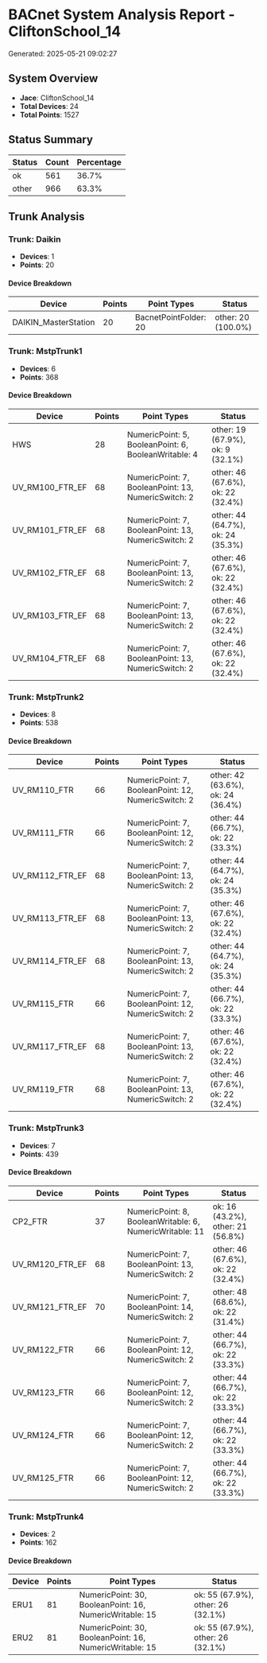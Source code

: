 # BACnet System Analysis Report - CliftonSchool_14

Generated: 2025-05-21 09:02:27

## System Overview

- **Jace**: CliftonSchool_14
- **Total Devices**: 24
- **Total Points**: 1527

## Status Summary

| Status | Count | Percentage |
|--------|-------|------------|
| ok | 561 | 36.7% |
| other | 966 | 63.3% |

## Trunk Analysis

### Trunk: Daikin

- **Devices**: 1
- **Points**: 20

#### Device Breakdown

| Device | Points | Point Types | Status |
|--------|--------|-------------|--------|
| DAIKIN_MasterStation | 20 | BacnetPointFolder: 20 | other: 20 (100.0%) |

### Trunk: MstpTrunk1

- **Devices**: 6
- **Points**: 368

#### Device Breakdown

| Device | Points | Point Types | Status |
|--------|--------|-------------|--------|
| HWS | 28 | NumericPoint: 5, BooleanPoint: 6, BooleanWritable: 4 | other: 19 (67.9%), ok: 9 (32.1%) |
| UV_RM100_FTR_EF | 68 | NumericPoint: 7, BooleanPoint: 13, NumericSwitch: 2 | other: 46 (67.6%), ok: 22 (32.4%) |
| UV_RM101_FTR_EF | 68 | NumericPoint: 7, BooleanPoint: 13, NumericSwitch: 2 | other: 44 (64.7%), ok: 24 (35.3%) |
| UV_RM102_FTR_EF | 68 | NumericPoint: 7, BooleanPoint: 13, NumericSwitch: 2 | other: 46 (67.6%), ok: 22 (32.4%) |
| UV_RM103_FTR_EF | 68 | NumericPoint: 7, BooleanPoint: 13, NumericSwitch: 2 | other: 46 (67.6%), ok: 22 (32.4%) |
| UV_RM104_FTR_EF | 68 | NumericPoint: 7, BooleanPoint: 13, NumericSwitch: 2 | other: 46 (67.6%), ok: 22 (32.4%) |

### Trunk: MstpTrunk2

- **Devices**: 8
- **Points**: 538

#### Device Breakdown

| Device | Points | Point Types | Status |
|--------|--------|-------------|--------|
| UV_RM110_FTR | 66 | NumericPoint: 7, BooleanPoint: 12, NumericSwitch: 2 | other: 42 (63.6%), ok: 24 (36.4%) |
| UV_RM111_FTR | 66 | NumericPoint: 7, BooleanPoint: 12, NumericSwitch: 2 | other: 44 (66.7%), ok: 22 (33.3%) |
| UV_RM112_FTR_EF | 68 | NumericPoint: 7, BooleanPoint: 13, NumericSwitch: 2 | other: 44 (64.7%), ok: 24 (35.3%) |
| UV_RM113_FTR_EF | 68 | NumericPoint: 7, BooleanPoint: 13, NumericSwitch: 2 | other: 46 (67.6%), ok: 22 (32.4%) |
| UV_RM114_FTR_EF | 68 | NumericPoint: 7, BooleanPoint: 13, NumericSwitch: 2 | other: 44 (64.7%), ok: 24 (35.3%) |
| UV_RM115_FTR | 66 | NumericPoint: 7, BooleanPoint: 12, NumericSwitch: 2 | other: 44 (66.7%), ok: 22 (33.3%) |
| UV_RM117_FTR_EF | 68 | NumericPoint: 7, BooleanPoint: 13, NumericSwitch: 2 | other: 46 (67.6%), ok: 22 (32.4%) |
| UV_RM119_FTR | 68 | NumericPoint: 7, BooleanPoint: 13, NumericSwitch: 2 | other: 46 (67.6%), ok: 22 (32.4%) |

### Trunk: MstpTrunk3

- **Devices**: 7
- **Points**: 439

#### Device Breakdown

| Device | Points | Point Types | Status |
|--------|--------|-------------|--------|
| CP2_FTR | 37 | NumericPoint: 8, BooleanWritable: 6, NumericWritable: 11 | ok: 16 (43.2%), other: 21 (56.8%) |
| UV_RM120_FTR_EF | 68 | NumericPoint: 7, BooleanPoint: 13, NumericSwitch: 2 | other: 46 (67.6%), ok: 22 (32.4%) |
| UV_RM121_FTR_EF | 70 | NumericPoint: 7, BooleanPoint: 14, NumericSwitch: 2 | other: 48 (68.6%), ok: 22 (31.4%) |
| UV_RM122_FTR | 66 | NumericPoint: 7, BooleanPoint: 12, NumericSwitch: 2 | other: 44 (66.7%), ok: 22 (33.3%) |
| UV_RM123_FTR | 66 | NumericPoint: 7, BooleanPoint: 12, NumericSwitch: 2 | other: 44 (66.7%), ok: 22 (33.3%) |
| UV_RM124_FTR | 66 | NumericPoint: 7, BooleanPoint: 12, NumericSwitch: 2 | other: 44 (66.7%), ok: 22 (33.3%) |
| UV_RM125_FTR | 66 | NumericPoint: 7, BooleanPoint: 12, NumericSwitch: 2 | other: 44 (66.7%), ok: 22 (33.3%) |

### Trunk: MstpTrunk4

- **Devices**: 2
- **Points**: 162

#### Device Breakdown

| Device | Points | Point Types | Status |
|--------|--------|-------------|--------|
| ERU1 | 81 | NumericPoint: 30, BooleanPoint: 16, NumericWritable: 15 | ok: 55 (67.9%), other: 26 (32.1%) |
| ERU2 | 81 | NumericPoint: 30, BooleanPoint: 16, NumericWritable: 15 | ok: 55 (67.9%), other: 26 (32.1%) |

